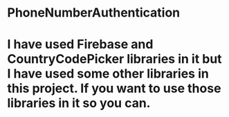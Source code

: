 # PhoneNumberAuthentication
# I have used Firebase and CountryCodePicker libraries in it but I have used some other libraries in this project. If you want to use those libraries in it so you can.
